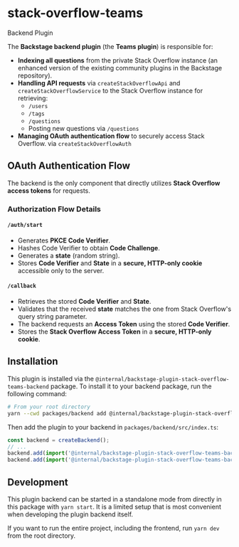 # stack-overflow-teams

Backend Plugin

The **Backstage backend plugin** (the **Teams plugin**) is responsible for:  

- **Indexing all questions** from the private Stack Overflow instance (an enhanced version of the existing community plugins in the Backstage repository).  
- **Handling API requests** via ``createStackOverflowApi`` and ``createStackOverflowService`` to the Stack Overflow instance for retrieving:
  - `/users`
  - `/tags`
  - `/questions`
  - Posting new questions via `/questions`
- **Managing OAuth authentication flow** to securely access Stack Overflow.  via ``createStackOverflowAuth``

## OAuth Authentication Flow  

The backend is the only component that directly utilizes **Stack Overflow access tokens** for requests.

### **Authorization Flow Details**

#### **`/auth/start`**  
- Generates **PKCE Code Verifier**.  
- Hashes Code Verifier to obtain **Code Challenge**.  
- Generates a **state** (random string).  
- Stores **Code Verifier** and **State** in a **secure, HTTP-only cookie** accessible only to the server.  

#### **`/callback`**  
- Retrieves the stored **Code Verifier** and **State**.  
- Validates that the received **state** matches the one from Stack Overflow's query string parameter.  
- The backend requests an **Access Token** using the stored **Code Verifier**.  
- Stores the **Stack Overflow Access Token** in a **secure, HTTP-only cookie**.  


## Installation

This plugin is installed via the `@internal/backstage-plugin-stack-overflow-teams-backend` package. To install it to your backend package, run the following command:

```bash
# From your root directory
yarn --cwd packages/backend add @internal/backstage-plugin-stack-overflow-teams-backend
```

Then add the plugin to your backend in `packages/backend/src/index.ts`:

```ts
const backend = createBackend();
// ...
backend.add(import('@internal/backstage-plugin-stack-overflow-teams-backend'));
backend.add(import('@internal/backstage-plugin-stack-overflow-teams-backend/services/search'));
```

## Development

This plugin backend can be started in a standalone mode from directly in this
package with `yarn start`. It is a limited setup that is most convenient when
developing the plugin backend itself.

If you want to run the entire project, including the frontend, run `yarn dev` from the root directory.
